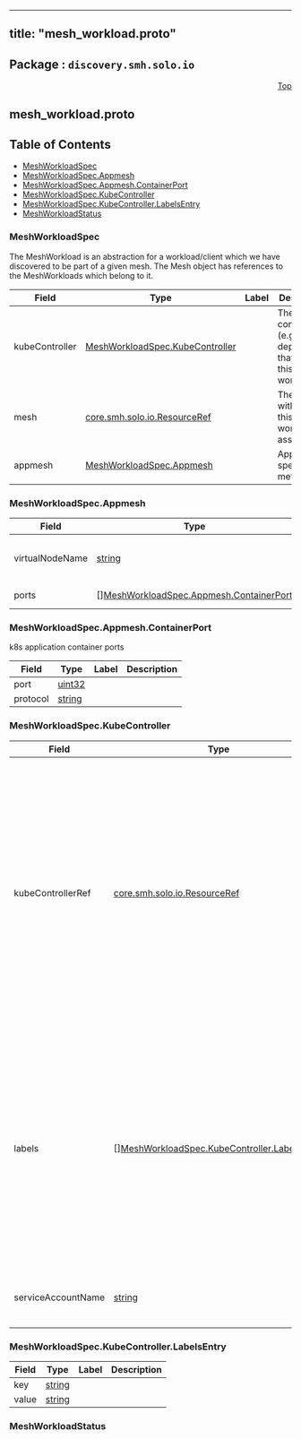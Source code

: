 
---
title: "mesh_workload.proto"
---

## Package : `discovery.smh.solo.io`



<a name="top"></a>

<a name="API Reference for mesh_workload.proto"></a>
<p align="right"><a href="#top">Top</a></p>

## mesh_workload.proto


## Table of Contents
  - [MeshWorkloadSpec](#discovery.smh.solo.io.MeshWorkloadSpec)
  - [MeshWorkloadSpec.Appmesh](#discovery.smh.solo.io.MeshWorkloadSpec.Appmesh)
  - [MeshWorkloadSpec.Appmesh.ContainerPort](#discovery.smh.solo.io.MeshWorkloadSpec.Appmesh.ContainerPort)
  - [MeshWorkloadSpec.KubeController](#discovery.smh.solo.io.MeshWorkloadSpec.KubeController)
  - [MeshWorkloadSpec.KubeController.LabelsEntry](#discovery.smh.solo.io.MeshWorkloadSpec.KubeController.LabelsEntry)
  - [MeshWorkloadStatus](#discovery.smh.solo.io.MeshWorkloadStatus)







<a name="discovery.smh.solo.io.MeshWorkloadSpec"></a>

### MeshWorkloadSpec
The MeshWorkload is an abstraction for a workload/client which we have discovered to be part of a given mesh. The Mesh object has references to the MeshWorkloads which belong to it.


| Field | Type | Label | Description |
| ----- | ---- | ----- | ----------- |
| kubeController | [MeshWorkloadSpec.KubeController](#discovery.smh.solo.io.MeshWorkloadSpec.KubeController) |  | The controller (e.g. deployment) that owns this workload |
| mesh | [core.smh.solo.io.ResourceRef](#core.smh.solo.io.ResourceRef) |  | The mesh with which this workload is associated |
| appmesh | [MeshWorkloadSpec.Appmesh](#discovery.smh.solo.io.MeshWorkloadSpec.Appmesh) |  | Appmesh specific metadata |






<a name="discovery.smh.solo.io.MeshWorkloadSpec.Appmesh"></a>

### MeshWorkloadSpec.Appmesh



| Field | Type | Label | Description |
| ----- | ---- | ----- | ----------- |
| virtualNodeName | [string](#string) |  | The value of the env var APPMESH_VIRTUAL_NODE_NAME on the Appmesh envoy proxy container |
| ports | [][MeshWorkloadSpec.Appmesh.ContainerPort](#discovery.smh.solo.io.MeshWorkloadSpec.Appmesh.ContainerPort) | repeated | Needed for declaring Appmesh VirtualNode listeners |






<a name="discovery.smh.solo.io.MeshWorkloadSpec.Appmesh.ContainerPort"></a>

### MeshWorkloadSpec.Appmesh.ContainerPort
k8s application container ports


| Field | Type | Label | Description |
| ----- | ---- | ----- | ----------- |
| port | [uint32](#uint32) |  |  |
| protocol | [string](#string) |  |  |






<a name="discovery.smh.solo.io.MeshWorkloadSpec.KubeController"></a>

### MeshWorkloadSpec.KubeController



| Field | Type | Label | Description |
| ----- | ---- | ----- | ----------- |
| kubeControllerRef | [core.smh.solo.io.ResourceRef](#core.smh.solo.io.ResourceRef) |  | Resource ref to the underlying kubernetes controller which is managing the pods associated with the workloads. It has the generic name kube_controller as it can represent either a deployment or a daemonset. Or potentially any other kubernetes object which creates injected pods. |
| labels | [][MeshWorkloadSpec.KubeController.LabelsEntry](#discovery.smh.solo.io.MeshWorkloadSpec.KubeController.LabelsEntry) | repeated | these are the labels directly from the pods that this controller owns NB: these are NEITHER the matchLabels nor the labels on the controller itself. we need these to determine which services are backed by this workload, and the service backing is determined by the pod labels. |
| serviceAccountName | [string](#string) |  | Service account attached to the pods owned by this controller |






<a name="discovery.smh.solo.io.MeshWorkloadSpec.KubeController.LabelsEntry"></a>

### MeshWorkloadSpec.KubeController.LabelsEntry



| Field | Type | Label | Description |
| ----- | ---- | ----- | ----------- |
| key | [string](#string) |  |  |
| value | [string](#string) |  |  |






<a name="discovery.smh.solo.io.MeshWorkloadStatus"></a>

### MeshWorkloadStatus






 <!-- end messages -->

 <!-- end enums -->

 <!-- end HasExtensions -->

 <!-- end services -->

